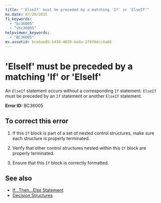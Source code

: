 ```yaml
---
title: "'ElseIf' must be preceded by a matching 'If' or 'ElseIf'"
ms.date: 07/20/2015
f1_keywords: 
  - "bc36005"
  - "vbc36005"
helpviewer_keywords: 
  - "BC36005"
ms.assetid: bcebae85-b438-4839-bada-2f8f8dcc8a86
---
```

# 'ElseIf' must be preceded by a matching 'If' or 'ElseIf'
An `ElseIf` statement occurs without a corresponding `If` statement. `ElseIf` must be preceded by an `If` statement or another `ElseIf` statement.  
  
 **Error ID:** BC36005  
  
## To correct this error  
  
1. If this `If` block is part of a set of nested control structures, make sure each structure is properly terminated.  
  
2. Verify that other control structures nested within this `If` block are properly terminated.  
  
3. Ensure that this `If` block is correctly formatted.  
  
## See also

- [If...Then...Else Statement](../../visual-basic/language-reference/statements/if-then-else-statement.md)
- [Decision Structures](../../visual-basic/programming-guide/language-features/control-flow/decision-structures.md)
